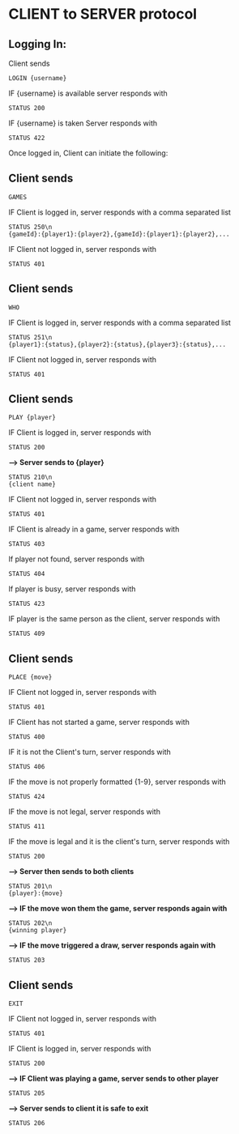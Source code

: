 CLIENT to SERVER protocol
=========================
Logging In:
-----------

Client sends

    LOGIN {username}

IF {username} is available server responds with

    STATUS 200

IF {username} is taken
Server responds with

    STATUS 422

Once logged in, Client can initiate the following:

Client sends
------------

    GAMES

IF Client is logged in, server responds with a comma separated list

    STATUS 250\n
    {gameId}:{player1}:{player2},{gameId}:{player1}:{player2},...

IF Client not logged in, server responds with

    STATUS 401


Client sends
------------
    WHO

IF Client is logged in, server responds with a comma separated list

    STATUS 251\n
    {player1}:{status},{player2}:{status},{player3}:{status},...

IF Client not logged in, server responds with

    STATUS 401

Client sends
------------

    PLAY {player}

IF Client is logged in, server responds with

    STATUS 200

**--> Server sends to {player}**

    STATUS 210\n
    {client name}

IF Client not logged in, server responds with

    STATUS 401

IF Client is already in a game, server responds with

    STATUS 403

If player not found, server responds with

    STATUS 404

If player is busy, server responds with

    STATUS 423

IF player is the same person as the client, server responds with

    STATUS 409

Client sends
------------

    PLACE {move}

IF Client not logged in, server responds with

    STATUS 401

IF Client has not started a game, server responds with

    STATUS 400

IF it is not the Client's turn, server responds with

    STATUS 406

IF the move is not properly formatted {1-9}, server responds with

    STATUS 424

IF the move is not legal, server responds with

    STATUS 411

IF the move is legal and it is the client's turn, server responds with

    STATUS 200

**--> Server then sends to both clients**

    STATUS 201\n
    {player}:{move}

**--> IF the move won them the game, server responds again with**

    STATUS 202\n
    {winning player}

**--> IF the move triggered a draw, server responds again with**

    STATUS 203

Client sends
------------

    EXIT

IF Client not logged in, server responds with

    STATUS 401

IF Client is logged in, server responds with

    STATUS 200

**--> IF Client was playing a game, server sends to other player**

    STATUS 205

**--> Server sends to client it is safe to exit**

    STATUS 206
